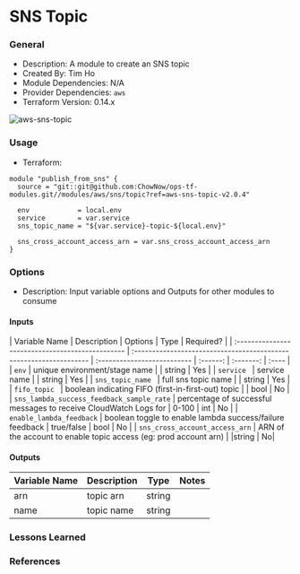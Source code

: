 # SNS Topic

### General

* Description: A module to create an SNS topic
* Created By: Tim Ho
* Module Dependencies: N/A
* Provider Dependencies: `aws`
* Terraform Version: 0.14.x

![aws-sns-topic](https://github.com/ChowNow/ops-tf-modules/workflows/aws-sns-topic/badge.svg)

### Usage

* Terraform:

```hcl
module "publish_from_sns" {
  source = "git::git@github.com:ChowNow/ops-tf-modules.git//modules/aws/sns/topic?ref=aws-sns-topic-v2.0.4"

  env            = local.env
  service        = var.service
  sns_topic_name = "${var.service}-topic-${local.env}"

  sns_cross_account_access_arn = var.sns_cross_account_access_arn
}
```


### Options

* Description: Input variable options and Outputs for other modules to consume

#### Inputs

| Variable Name                                    | Description                                                        | Options                     | Type     | Required? | 
| :----------------------------------------------- | :----------------------------------------------------------------- | :-------------------------- | :------: | :-------: | :---- |
| `env`                                              | unique environment/stage name                                      |                             | string   |  Yes      | 
| `service `                                         | service name                                                       |          | string   |  Yes      |
| `sns_topic_name `                                  | full sns topic name                                                |                             | string   |  Yes      | 
| `fifo_topic `                                      | boolean indicating FIFO (first-in-first-out) topic                 |                             | bool     |  No       | 
| `sns_lambda_success_feedback_sample_rate`          | percentage of successful messages to receive CloudWatch Logs for   | 0-100                       | int   |  No       | 
| `enable_lambda_feedback` | boolean toggle to enable lambda success/failure feedback           | true/false                  | bool     |  No       | 
| `sns_cross_account_access_arn` | ARN of the account to enable topic access (eg: prod account arn)  | |string | No|

#### Outputs

| Variable Name         | Description                                                       | Type    | Notes |
| :-------------------- | :---------------------------------------------------------------- | :-----: | :---- |
| arn                   | topic arn                                                         | string  |       |
| name                  | topic name                                                        | string  |       |


### Lessons Learned


### References
